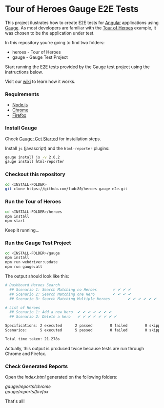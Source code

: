 # Tour of Heroes Gauge E2E Tests

This project ilustrates how to create E2E tests for [Angular][2] applications using [Gauge][1]. As most developers are familiar with the [Tour of Heroes][3] example, it was chosen to be the application under test.

In this repository you're going to find two folders:

* heroes - Tour of Heroes
* gauge - Gauge Test Project 

Start running the E2E tests provided by the Gauge test project using the instructions below.

Visit our [wiki][4] to learn how it works.

### Requirements

* [Node.js][5]
* [Chrome][6] 
* [Firefox][7]

### Install Gauge

Check [Gauge: Get Started][8] for installation steps.

Install `js` (javascript) and the `html-reporter` plugins:

```bash
gauge install js -v 2.0.2
gauge install html-reporter
```

### Checkout this repository

```bash
cd <INSTALL-FOLDER>
git clone https://github.com/fadc80/heroes-gauge-e2e.git
```

### Run the Tour of Heroes

```bash
cd <INSTALL-FOLDER>/heroes
npm install
npm start
```
Keep it running...

### Run the Gauge Test Project

```bash
cd <INSTALL-FOLDER>/gauge
npm install
npm run webdriver:update
npm run gauge:all
```

The output should look like this:

```bash
# Dashboard Heroes Search
  ## Scenario 1: Search Matching no Heroes       ✔ ✔ ✔ ✔
  ## Scenario 2: Search Matching one Hero        ✔ ✔ ✔ ✔
  ## Scenario 3: Search Matching Multiple Heroes        ✔ ✔ ✔ ✔ ✔ ✔ ✔

# List of Heroes
  ## Scenario 1: Add a new hero  ✔ ✔ ✔ ✔ ✔ ✔ ✔
  ## Scenario 2: Delete a hero   ✔ ✔ ✔ ✔ ✔ ✔ ✔ ✔

Specifications: 2 executed      2 passed        0 failed        0 skipped
Scenarios:      5 executed      5 passed        0 failed        0 skipped

Total time taken: 21.278s
```

Actually, this output is produced twice because tests are run through Chrome and Firefox.

### Check Generated Reports

Open the *index.html* generated on the following folders:  

*gauge/reports/chrome*  
*gauge/reports/firefox*

That's all!

[1]:https://gauge.org/index.html
[2]:https://angular.io/
[3]:https://angular.io/tutorial#tutorial-tour-of-heroes
[4]:https://github.com/fadc80/heroes-gauge-e2e/wiki
[5]:https://nodejs.org/
[6]:https://www.google.com/chrome
[7]:https://www.mozilla.org
[8]:https://gauge.org/get-started.html
